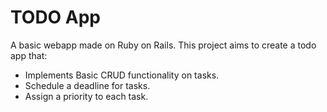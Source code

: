 # TODO App

A basic webapp made on Ruby on Rails. This project aims to create a todo app that:

- Implements Basic CRUD functionality on tasks.
- Schedule a deadline for tasks.
- Assign a priority to each task.
